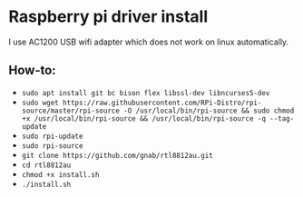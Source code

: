 # Raspberry pi driver install

I use AC1200 USB wifi adapter which does not work on linux automatically.

## How-to:
* `sudo apt install git bc bison flex libssl-dev libncurses5-dev` 
* `sudo wget https://raw.githubusercontent.com/RPi-Distro/rpi-source/master/rpi-source -O /usr/local/bin/rpi-source && sudo chmod +x /usr/local/bin/rpi-source && /usr/local/bin/rpi-source -q --tag-update`
* `sudo rpi-update`
* `sudo rpi-source`
* `git clone https://github.com/gnab/rtl8812au.git`
* `cd rtl8812au`
* `chmod +x install.sh`
* `./install.sh`
